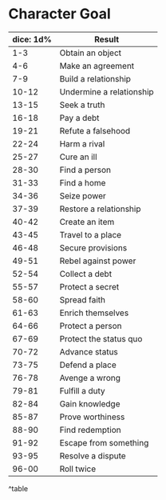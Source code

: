 # Character Goal

| dice: 1d%   | Result                   |
|--------|--------------------------|
| 1-3    | Obtain an object         |
| 4-6    | Make an agreement        |
| 7-9    | Build a relationship     |
| 10-12  | Undermine a relationship |
| 13-15  | Seek a truth             |
| 16-18  | Pay a debt               |
| 19-21  | Refute a falsehood       |
| 22-24  | Harm a rival             |
| 25-27  | Cure an ill              |
| 28-30  | Find a person            |
| 31-33  | Find a home              |
| 34-36  | Seize power              |
| 37-39  | Restore a relationship   |
| 40-42  | Create an item           |
| 43-45  | Travel to a place        |
| 46-48  | Secure provisions        |
| 49-51  | Rebel against power      |
| 52-54  | Collect a debt           |
| 55-57  | Protect a secret         |
| 58-60  | Spread faith             |
| 61-63  | Enrich themselves        |
| 64-66  | Protect a person         |
| 67-69  | Protect the status quo   |
| 70-72  | Advance status           |
| 73-75  | Defend a place           |
| 76-78  | Avenge a wrong           |
| 79-81  | Fulfill a duty           |
| 82-84  | Gain knowledge           |
| 85-87  | Prove worthiness         |
| 88-90  | Find redemption          |
| 91-92  | Escape from something    |
| 93-95  | Resolve a dispute        |
| 96-00  | Roll twice               |
^table
